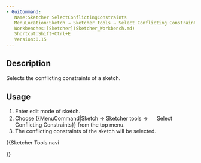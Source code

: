 ```yaml
---
- GuiCommand:
   Name:Sketcher SelectConflictingConstraints
   MenuLocation:Sketch → Sketcher tools → Select Conflicting Constraints
   Workbenches:[Sketcher](Sketcher_Workbench.md)
   Shortcut:Shift+Ctrl+E
   Version:0.15
---
```


## Description

Selects the conflicting constraints of a sketch.

## Usage

1.  Enter edit mode of sketch.
2.  Choose {{MenuCommand|Sketch → Sketcher tools → <img src=images/Sketcher_SelectConflictingConstraints.svg style="width:16px"> Select Conflicting Constraints}} from the top menu.
3.  The conflicting constraints of the sketch will be selected.





{{Sketcher Tools navi

}}  
